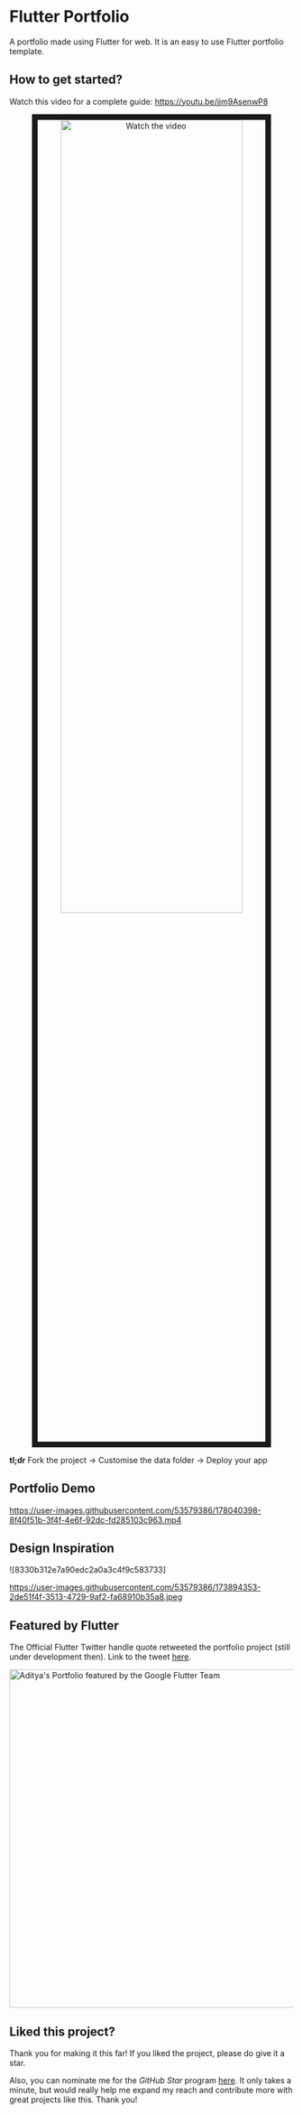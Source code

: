# Flutter Portfolio

A portfolio made using Flutter for web. It is an easy to use Flutter portfolio template.

## How to get started?

Watch this video for a complete guide: https://youtu.be/jjm9AsenwP8

<a href="http://www.youtube.com/watch?feature=player_embedded&v=jjm9AsenwP8" target="_blank"></a>

<p align="center">
  <img src="http://img.youtube.com/vi/jjm9AsenwP8/mqdefault.jpg" alt="Watch the video" width="80%" height="60%" border="10" />
</p>

**tl;dr**
Fork the project -> Customise the data folder -> Deploy your app

## Portfolio Demo

https://user-images.githubusercontent.com/53579386/178040398-8f40f51b-3f4f-4e6f-92dc-fd285103c963.mp4

## Design Inspiration

![8330b312e7a90edc2a0a3c4f9c583733]

https://user-images.githubusercontent.com/53579386/173894353-2de51f4f-3513-4729-9af2-fa68910b35a8.jpeg

## Featured by Flutter
The Official Flutter Twitter handle quote retweeted the portfolio project (still under development then). Link to the tweet [here](https://twitter.com/FlutterDev/status/1547324991095586818).


<img width="599" alt="Aditya's Portfolio featured by the Google Flutter Team"
src="https://user-images.githubusercontent.com/53579386/216328354-ff78b058-1e46-4726-9762-4122edb95c8a.png">


## Liked this project?
Thank you for making it this far! If you liked the project, please do give it a star.

Also, you can nominate me for the *GitHub Star* program [here](https://stars.github.com/nominate/). 
It only takes a minute, but would really help me expand my reach and contribute more with great projects like this. Thank you!

